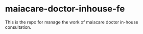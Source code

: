 # maiacare-doctor-inhouse-fe
This is the repo for manage the work of maiacare doctor in-house consultation.
   

   

    



